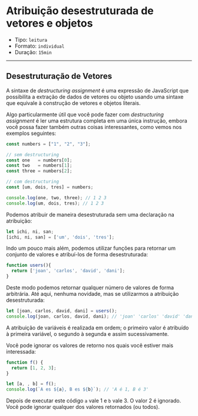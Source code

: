 # Atribuição desestruturada de vetores e objetos

* Tipo: `leitura`
* Formato: `individual`
* Duração: `15min`

***

## Desestruturação de Vetores

A sintaxe de _destructuring assignment_ é uma expressão de JavaScript que possibilita a extração de dados de vetores ou objeto usando uma sintaxe que equivale à construção de vetores e objetos literais.
 
Algo particularmente útil que você pode fazer com _destructuring assignment_ é ler uma estrutura completa em uma única instrução, embora você possa fazer também outras coisas interessantes, como vemos nos exemplos seguintes:

```js
const numbers = ["1", "2", "3"];

// sem destructuring
const one   = numbers[0];
const two   = numbers[1];
const three = numbers[2];

// com destructuring
const [um, dois, tres] = numbers;

console.log(one, two, three); // 1 2 3
console.log(um, dois, tres); // 1 2 3
```

Podemos atribuir de maneira desestruturada sem uma declaração na atribuição:

```js
let ichi, ni, san;
[ichi, ni, san] = ['um', 'dois', 'tres'];
```

Indo um pouco mais além, podemos utilizar funções para retornar um conjunto de valores e atribuí-los de forma desestruturada:

```js
function users(){
  return ['joan', 'carlos', 'david', 'dani'];
}
```

Deste modo podemos retornar qualquer número de valores de forma arbitrária. Até aqui, nenhuma novidade, mas se utilizarmos a atribuição desestruturada:

```js
let [joan, carlos, david, dani] = users();
console.log(joan, carlos, david, dani); // 'joan' 'carlos' 'david' 'dani'
```

A atribuição de variáveis é realizada em ordem; o primeiro valor é atribuído à primeira variável, o segundo à segunda e assim sucessivamente.

Você pode ignorar os valores de retorno nos quais você estiver mais interessada:

```js
function f() {
  return [1, 2, 3];
}

let [a, , b] = f();
console.log(`A es ${a}, B es ${b}`); // 'A é 1, B é 3'
```

Depois de executar este código `a` vale 1 e `b` vale 3. O valor 2 é ignorado.
Você pode ignorar qualquer dos valores retornados (ou todos).


